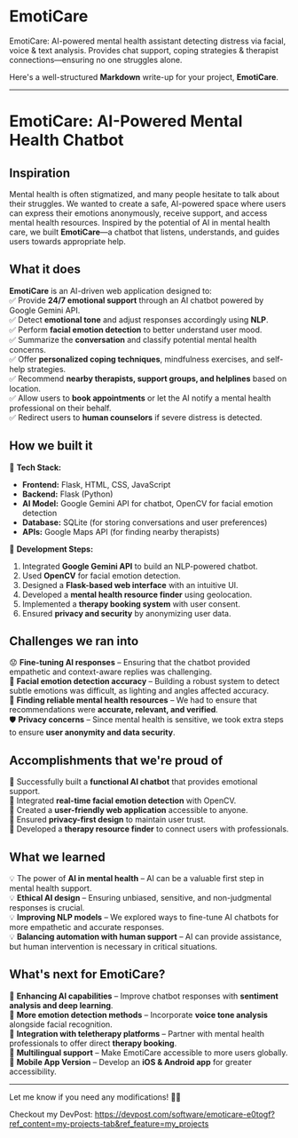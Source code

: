 # EmotiCare

EmotiCare: AI-powered mental health assistant detecting distress via facial, voice & text analysis. Provides chat support, coping strategies & therapist connections—ensuring no one struggles alone.

Here's a well-structured **Markdown** write-up for your project, **EmotiCare**.  

---

# **EmotiCare: AI-Powered Mental Health Chatbot**

## **Inspiration**  
Mental health is often stigmatized, and many people hesitate to talk about their struggles. We wanted to create a safe, AI-powered space where users can express their emotions anonymously, receive support, and access mental health resources. Inspired by the potential of AI in mental health care, we built **EmotiCare**—a chatbot that listens, understands, and guides users towards appropriate help.

## **What it does**  
**EmotiCare** is an AI-driven web application designed to:  
✅ Provide **24/7 emotional support** through an AI chatbot powered by Google Gemini API.  
✅ Detect **emotional tone** and adjust responses accordingly using **NLP**.  
✅ Perform **facial emotion detection** to better understand user mood.  
✅ Summarize the **conversation** and classify potential mental health concerns.  
✅ Offer **personalized coping techniques**, mindfulness exercises, and self-help strategies.  
✅ Recommend **nearby therapists, support groups, and helplines** based on location.  
✅ Allow users to **book appointments** or let the AI notify a mental health professional on their behalf.  
✅ Redirect users to **human counselors** if severe distress is detected.  

## **How we built it**  
🚀 **Tech Stack:**  
- **Frontend:** Flask, HTML, CSS, JavaScript  
- **Backend:** Flask (Python)  
- **AI Model:** Google Gemini API for chatbot, OpenCV for facial emotion detection  
- **Database:** SQLite (for storing conversations and user preferences)  
- **APIs:** Google Maps API (for finding nearby therapists)  

🔨 **Development Steps:**  
1. Integrated **Google Gemini API** to build an NLP-powered chatbot.  
2. Used **OpenCV** for facial emotion detection.  
3. Designed a **Flask-based web interface** with an intuitive UI.  
4. Developed a **mental health resource finder** using geolocation.  
5. Implemented a **therapy booking system** with user consent.  
6. Ensured **privacy and security** by anonymizing user data.  

## **Challenges we ran into**  
😟 **Fine-tuning AI responses** – Ensuring that the chatbot provided empathetic and context-aware replies was challenging.  
🤖 **Facial emotion detection accuracy** – Building a robust system to detect subtle emotions was difficult, as lighting and angles affected accuracy.  
📍 **Finding reliable mental health resources** – We had to ensure that recommendations were **accurate, relevant, and verified**.  
🛡 **Privacy concerns** – Since mental health is sensitive, we took extra steps to ensure **user anonymity and data security**.  

## **Accomplishments that we're proud of**  
🎉 Successfully built a **functional AI chatbot** that provides emotional support.  
🎉 Integrated **real-time facial emotion detection** with OpenCV.  
🎉 Created a **user-friendly web application** accessible to anyone.  
🎉 Ensured **privacy-first design** to maintain user trust.  
🎉 Developed a **therapy resource finder** to connect users with professionals.  

## **What we learned**  
💡 The power of **AI in mental health** – AI can be a valuable first step in mental health support.  
💡 **Ethical AI design** – Ensuring unbiased, sensitive, and non-judgmental responses is crucial.  
💡 **Improving NLP models** – We explored ways to fine-tune AI chatbots for more empathetic and accurate responses.  
💡 **Balancing automation with human support** – AI can provide assistance, but human intervention is necessary in critical situations.  

## **What's next for EmotiCare?**  
🚀 **Enhancing AI capabilities** – Improve chatbot responses with **sentiment analysis and deep learning**.  
🚀 **More emotion detection methods** – Incorporate **voice tone analysis** alongside facial recognition.  
🚀 **Integration with teletherapy platforms** – Partner with mental health professionals to offer direct **therapy booking**.  
🚀 **Multilingual support** – Make EmotiCare accessible to more users globally.  
🚀 **Mobile App Version** – Develop an **iOS & Android app** for greater accessibility.  

---

Let me know if you need any modifications! 🚀😊

Checkout my DevPost: https://devpost.com/software/emoticare-e0togf?ref_content=my-projects-tab&ref_feature=my_projects 